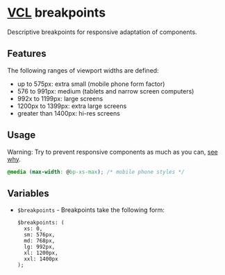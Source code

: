 # [VCL](https://vcl.github.io/) breakpoints

Descriptive breakpoints for responsive adaptation of components.

## Features

The following ranges of viewport widths are defined:

- up to 575px: extra small (mobile phone form factor)
- 576 to 991px: medium (tablets and narrow screen computers)
- 992x to 1199px: large screens
- 1200px to 1399px: extra large screens
- greater than 1400px: hi-res screens

## Usage

Warning: Try to prevent responsive components as much as you can,
[see why](https://vcl.github.io/#responsive-css-via-media-queries).

```css
@media (max-width: @bp-xs-max); /* mobile phone styles */
```

## Variables

- `$breakpoints` - Breakpoints take the following form:
  ```
  $breakpoints: (
    xs: 0,
    sm: 576px,
    md: 768px,
    lg: 992px,
    xl: 1200px,
    xxl: 1400px
  );
```
